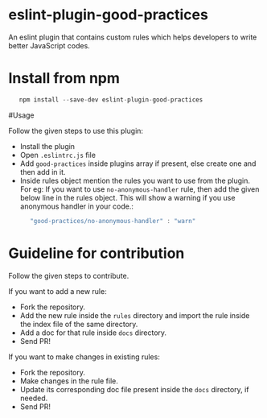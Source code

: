 # eslint-plugin-good-practices
An eslint plugin that contains custom rules which helps developers to write better JavaScript codes.

# Install from npm
```js
   npm install --save-dev eslint-plugin-good-practices
```

#Usage

Follow the given steps to use this plugin: 
  - Install the plugin
  - Open `.eslintrc.js` file
  - Add `good-practices` inside plugins array if present, else create one and then add in it.
  - Inside rules object mention the rules you want to use from the plugin. For eg: If you want to use `no-anonymous-handler` rule, then add the given below line in the rules object. This will show a warning if you use anonymous handler in your code.:
  ```js
        "good-practices/no-anonymous-handler" : "warn"
  ```

  # Guideline for contribution

  Follow the given steps to contribute.

  If you want to add a new rule: 
  - Fork the repository.
  - Add the new rule inside the `rules` directory and import the rule inside the index file of the same directory.
  - Add a doc for that rule inside `docs` directory.
  - Send PR!

  If you want to make changes in existing rules:
  - Fork the repository.
  - Make changes in the rule file.
  - Update its corresponding doc file present inside the `docs` directory, if needed.
  - Send PR!